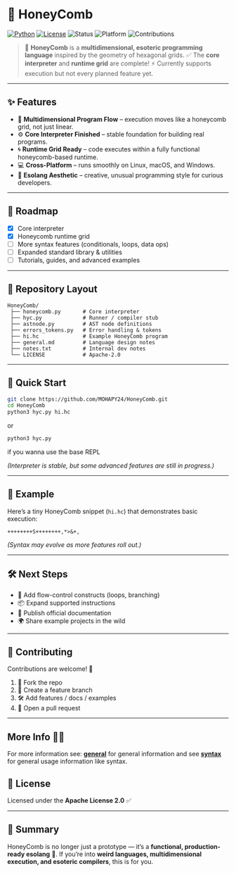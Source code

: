 # 🐝 HoneyComb

[![Python](https://img.shields.io/badge/python-3.13.7-yellow.svg)](https://www.python.org/downloads/release/python-3137/)
[![License](https://img.shields.io/\:license-Apache%202-blue.svg)](LICENSE)
![Status](https://img.shields.io/badge/status-Production--Ready-success.svg)
![Platform](https://img.shields.io/badge/platform-cross--platform-lightgrey.svg)
![Contributions](https://img.shields.io/badge/contributions-welcome-brightgreen.svg)

> 🧪 **HoneyComb** is a **multidimensional, esoteric programming language** inspired by the geometry of hexagonal grids.
> ✅ The **core interpreter** and **runtime grid** are complete!
> ⚡ Currently supports execution but not every planned feature yet.

---

## ✨ Features

* 🐝 **Multidimensional Program Flow** – execution moves like a honeycomb grid, not just linear.
* ⚙️ **Core Interpreter Finished** – stable foundation for building real programs.
* 🌀 **Runtime Grid Ready** – code executes within a fully functional honeycomb-based runtime.
* 💻 **Cross-Platform** – runs smoothly on Linux, macOS, and Windows.
* 🎨 **Esolang Aesthetic** – creative, unusual programming style for curious developers.

---

## 📌 Roadmap

* [x] Core interpreter
* [x] Honeycomb runtime grid
* [ ] More syntax features (conditionals, loops, data ops)
* [ ] Expanded standard library & utilities
* [ ] Tutorials, guides, and advanced examples

---

## 📂 Repository Layout

```
HoneyComb/
 ├── honeycomb.py       # Core interpreter
 ├── hyc.py             # Runner / compiler stub
 ├── astnode.py         # AST node definitions
 ├── errors_tokens.py   # Error handling & tokens
 ├── hi.hc              # Example HoneyComb program
 ├── general.md         # Language design notes
 ├── notes.txt          # Internal dev notes
 └── LICENSE            # Apache-2.0
```

---

## 🚀 Quick Start

```bash
git clone https://github.com/MOHAPY24/HoneyComb.git
cd HoneyComb
python3 hyc.py hi.hc
```

or

```bash
python3 hyc.py
```

if you wanna use the base REPL

*(Interpreter is stable, but some advanced features are still in progress.)*

---

## 🐝 Example

Here’s a tiny HoneyComb snippet (`hi.hc`) that demonstrates basic execution:

```hc
++++++++S++++++++,*>&+,
```

*(Syntax may evolve as more features roll out.)*

---

## 🛠️ Next Steps

* 🐜 Add flow-control constructs (loops, branching)
* 📦 Expand supported instructions
* 📝 Publish official documentation
* 🌍 Share example projects in the wild

---

## 🤝 Contributing

Contributions are welcome! 👐

1. 🍴 Fork the repo
2. 🌱 Create a feature branch
3. 🛠️ Add features / docs / examples
4. 🔄 Open a pull request

---

## More Info 🐝📔

For more information see: **[general](docs/general.md)** for general information and see **[syntax](docs/syntax.md)** for general usage information like syntax.

## 📜 License

Licensed under the **Apache License 2.0** ✅

---

## 🌟 Summary

HoneyComb is no longer just a prototype — it’s a **functional, production-ready esolang** 🐝.
If you’re into **weird languages, multidimensional execution, and esoteric compilers**, this is for you.
